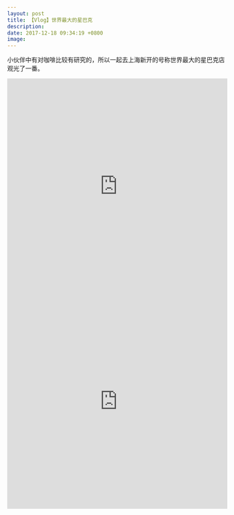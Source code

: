 ```yaml
---
layout: post
title: 【Vlog】世界最大的星巴克
description:
date: 2017-12-18 09:34:19 +0800
image:
---
```


小伙伴中有对咖啡比较有研究的，所以一起去上海新开的号称世界最大的星巴克店观光了一番。

<iframe height="498" width="510" src='http://player.youku.com/embed/XMzIzODU3OTExMg==' frameborder="0" allowfullscreen></iframe>

<iframe height=498 width=510 src='http://player.youku.com/embed/XMzIzODU3OTExMg==' frameborder=0 'allowfullscreen'></iframe>
